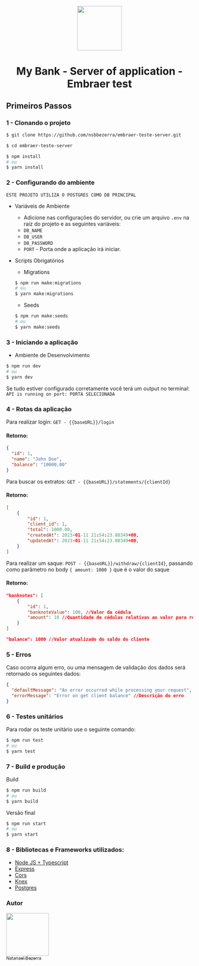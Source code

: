 <p align="center">
   <a href="https://www.nkinfo.com.br/">
        <img src="https://www.nkinfo.com.br/img/logo.svg" height="120">
    </a>
	<h1 align="center">My Bank - Server of application - Embraer test</h1>
</p>

## Primeiros Passos

### 1 - Clonando o projeto

```bash
$ git clone https://github.com/nsbbezerra/embraer-teste-server.git
```

```bash
$ cd embraer-teste-server
```

```bash
$ npm install
# ou
$ yarn install
```

### 2 - Configurando do ambiente

`ESTE PROJETO UTILIZA O POSTGRES COMO DB PRINCIPAL`

- Variáveis de Ambiente

  - Adicione nas configurações do servidor, ou crie um arquivo `.env` na raíz do projeto e as seguintes variáveis:
  - `DB_NAME`
  - `DB_USER`
  - `DB_PASSWORD`
  - `PORT` - Porta onde a aplicação irá iniciar.

- Scripts Obrigatórios

  - Migrations

  ```bash
  $ npm run make:migrations
  # ou
  $ yarn make:migrations
  ```

  - Seeds

  ```bash
  $ npm run make:seeds
  # ou
  $ yarn make:seeds
  ```

### 3 - Iniciando a aplicação

- Ambiente de Desenvolvimento

```bash
$ npm run dev
# ou
$ yarn dev
```

Se tudo estiver configurado corretamente você terá um output no terminal: `API is running on port: PORTA SELECIONADA`

### 4 - Rotas da aplicação

Para realizar login: `GET - {{baseURL}}/login`

#### Retorno:

```json
{
  "id": 1,
  "name": "John Doe",
  "balance": "10000,00"
}
```

Para buscar os extratos: `GET - {{baseURL}}/statements/{clientId}`

#### Retorno:

```json
[
    {
        "id": 1,
        "client_id": 1,
        "total": 1000.00,
        "createdAt": 2023-01-11 21:54:23.88349+00,
        "updatedAt": 2023-01-11 21:54:23.88349+00,
    }
]
```

Para realizar um saque: `POST - {{baseURL}}/withdraw/{clientId}`, passando como parâmetro no body `{ amount: 1000 }` que é o valor do saque

#### Retorno:

```json
"banknotes": [
    {
        "id": 1,
        "banknoteValue": 100, //Valor da cédula
        "amount": 10 //Quantidade de cédulas relativas ao valor para realizar o saque
    }
]

"balance": 1000 //Valor atualizado do saldo do cliente
```

### 5 - Erros

Caso ocorra algum erro, ou uma mensagem de validação dos dados será retornado os seguintes dados:

```json
{
  "defaultMessage": "An error occurred while processing your request", //Mensagem padrão
  "errorMessage": "Error on get client balance" //Descrição do erro
}
```

### 6 - Testes unitários

Para rodar os teste unitário use o seguinte comando:

```bash
$ npm run test
# ou
$ yarn test
```

### 7 - Build e produção

Build

```bash
$ npm run build
# ou
$ yarn build
```

Versão final

```bash
$ npm run start
# ou
$ yarn start
```

### 8 - Bibliotecas e Frameworks utilizados:

- [Node JS + Typescript](https://nodejs.org/en/)
- [Express](https://expressjs.com/pt-br/)
- [Cors](https://github.com/expressjs/cors)
- [Knex](https://knexjs.org/)
- [Postgres](https://www.postgresql.org/)

### Autor

[<img src="https://avatars.githubusercontent.com/u/44842023?s=400&u=2a8f0844c691b0d32eb0d243edc8eebf226f5b5f&v=4" width=115><br><sub>Natanael Bezerra</sub>](https://github.com/nsbbezerra)

